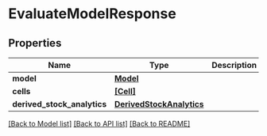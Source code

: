 # EvaluateModelResponse


## Properties
Name | Type | Description | Notes
------------ | ------------- | ------------- | -------------
**model** | [**Model**](Model.md) |  | 
**cells** | [**[Cell]**](Cell.md) |  | 
**derived_stock_analytics** | [**DerivedStockAnalytics**](DerivedStockAnalytics.md) |  | 

[[Back to Model list]](../README.md#documentation-for-models) [[Back to API list]](../README.md#documentation-for-api-endpoints) [[Back to README]](../README.md)


